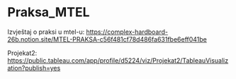 # Praksa_MTEL
Izvještaj o praksi u mtel-u: 
https://complex-hardboard-26b.notion.site/MTEL-PRAKSA-c56f481cf78d486fa631fbe6eff041be

Projekat2:
https://public.tableau.com/app/profile/d5224/viz/Projekat2/TableauVisualization?publish=yes
